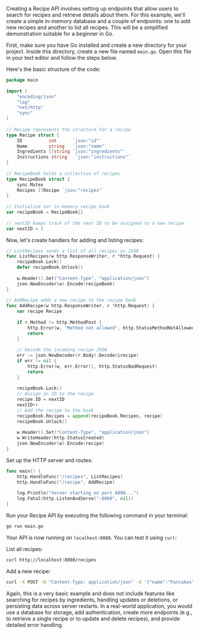 Creating a Recipe API involves setting up endpoints that allow users to search for recipes and retrieve details about them. For this example, we'll create a simple in-memory database and a couple of endpoints: one to add new recipes and another to list all recipes. This will be a simplified demonstration suitable for a beginner in Go.  
   
First, make sure you have Go installed and create a new directory for your project. Inside this directory, create a new file named `main.go`. Open this file in your text editor and follow the steps below.  
   
Here's the basic structure of the code:  
   
```go  
package main  
   
import (  
	"encoding/json"  
	"log"  
	"net/http"  
	"sync"  
)  
   
// Recipe represents the structure for a recipe  
type Recipe struct {  
	ID          int      `json:"id"`  
	Name        string   `json:"name"`  
	Ingredients []string `json:"ingredients"`  
	Instructions string   `json:"instructions"`  
}  
   
// RecipeBook holds a collection of recipes  
type RecipeBook struct {  
	sync.Mutex  
	Recipes []Recipe `json:"recipes"`  
}  
   
// Initialize our in-memory recipe book  
var recipeBook = RecipeBook{}  
   
// nextID keeps track of the next ID to be assigned to a new recipe  
var nextID = 1  
```  
   
Now, let's create handlers for adding and listing recipes:  
   
```go  
// ListRecipes sends a list of all recipes as JSON  
func ListRecipes(w http.ResponseWriter, r *http.Request) {  
	recipeBook.Lock()  
	defer recipeBook.Unlock()  
  
	w.Header().Set("Content-Type", "application/json")  
	json.NewEncoder(w).Encode(recipeBook)  
}  
   
// AddRecipe adds a new recipe to the recipe book  
func AddRecipe(w http.ResponseWriter, r *http.Request) {  
	var recipe Recipe  
  
	if r.Method != http.MethodPost {  
		http.Error(w, "Method not allowed", http.StatusMethodNotAllowed)  
		return  
	}  
  
	// Decode the incoming recipe JSON  
	err := json.NewDecoder(r.Body).Decode(&recipe)  
	if err != nil {  
		http.Error(w, err.Error(), http.StatusBadRequest)  
		return  
	}  
  
	recipeBook.Lock()  
	// Assign an ID to the recipe  
	recipe.ID = nextID  
	nextID++  
	// Add the recipe to the book  
	recipeBook.Recipes = append(recipeBook.Recipes, recipe)  
	recipeBook.Unlock()  
  
	w.Header().Set("Content-Type", "application/json")  
	w.WriteHeader(http.StatusCreated)  
	json.NewEncoder(w).Encode(recipe)  
}  
```  
   
Set up the HTTP server and routes:  
   
```go  
func main() {  
	http.HandleFunc("/recipes", ListRecipes)  
	http.HandleFunc("/recipe", AddRecipe)  
  
	log.Println("Server starting on port 8080...")  
	log.Fatal(http.ListenAndServe(":8080", nil))  
}  
```  
   
Run your Recipe API by executing the following command in your terminal:  
   
```sh  
go run main.go  
```  
   
Your API is now running on `localhost:8080`. You can test it using `curl`:  
   
List all recipes:  
```sh  
curl http://localhost:8080/recipes  
```  
   
Add a new recipe:  
```sh  
curl -X POST -H "Content-Type: application/json" -d '{"name":"Pancakes","ingredients":["Eggs","Flour","Milk"],"instructions":"Mix ingredients and cook on a skillet."}' http://localhost:8080/recipe  
```  
   
Again, this is a very basic example and does not include features like searching for recipes by ingredients, handling updates or deletions, or persisting data across server restarts. In a real-world application, you would use a database for storage, add authentication, create more endpoints (e.g., to retrieve a single recipe or to update and delete recipes), and provide detailed error handling.